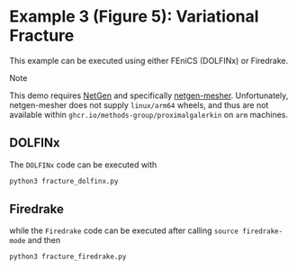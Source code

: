 # Example 3 (Figure 5): Variational Fracture

This example can be executed using either FEniCS (DOLFINx) or Firedrake.

> [!NOTE]
> This demo requires [NetGen](https://github.com/NGSolve/netgen) and
> specifically [netgen-mesher](https://pypi.org/project/netgen-mesher/).
> Unfortunately, netgen-mesher does not supply `linux/arm64` wheels, and thus
> are not available within `ghcr.io/methods-group/proximalgalerkin` on `arm` machines.

## DOLFINx

The `DOLFINx` code can be executed with

```bash
python3 fracture_dolfinx.py
```

## Firedrake
while the `Firedrake` code can be executed after calling `source firedrake-mode` and then

```bash
python3 fracture_firedrake.py
```


